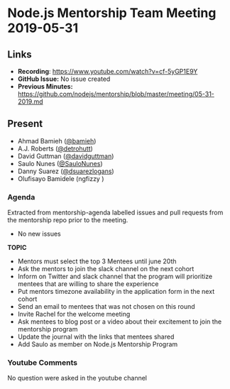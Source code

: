 # Node.js Mentorship Team Meeting 2019-05-31

## Links

* **Recording**: https://www.youtube.com/watch?v=cf-5yGP1E9Y
* **GitHub Issue:** No issue created
* **Previous Minutes:** https://github.com/nodejs/mentorship/blob/master/meeting/05-31-2019.md

## Present

- Ahmad Bamieh ([@bamieh](https://github.com/bamieh))
- A.J. Roberts ([@detrohutt](https://github.com/detrohutt))
- David Guttman ([@davidguttman](https://github.com/davidguttman))
- Saulo Nunes ([@SauloNunes](https://github.com/SauloNunes))
- Danny Suarez ([@dsuarezlogans](https://github.com/dsuarezlogans))
- Olufisayo Bamidele (ngfizzy
)
### Agenda

Extracted from mentorship-agenda labelled issues and pull requests from the mentorship repo prior to the meeting.

- No new issues

**TOPIC**

- Mentors must select the top 3 Mentees until june 20th
- Ask the mentors to join the slack channel on the next cohort
- Inform on Twitter and slack channel that the program will prioritize mentees that are willing to share the experience
- Put mentors timezone availability in the application form in the next cohort
- Send an email to mentees that was not chosen on this round
- Invite Rachel for the welcome meeting 
- Ask mentees to blog post or a video about their excitement to join the mentorship program
- Update the journal with the links that mentees shared
- Add Saulo as member on Node.js Mentorship Program

### Youtube Comments

No question were asked in the youtube channel
